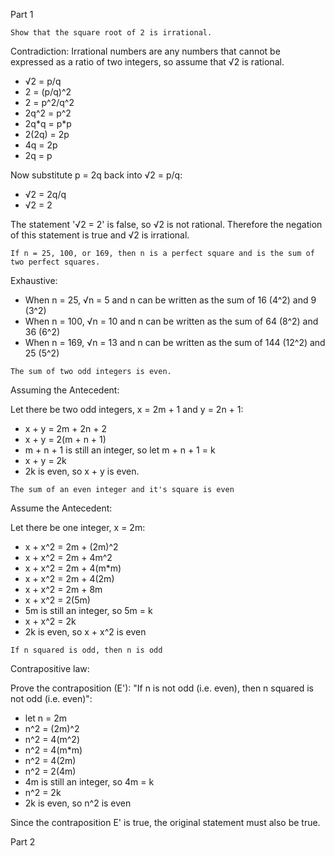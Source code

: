 Part 1

```
Show that the square root of 2 is irrational.
```

Contradiction:
Irrational numbers are any numbers that cannot be expressed as a ratio of two integers, so assume that √2 is rational.

- √2 = p/q
- 2 = (p/q)^2
- 2 = p^2/q^2
- 2q^2 = p^2
- 2q\*q = p\*p
- 2(2q) = 2p
- 4q = 2p
- 2q = p

Now substitute p = 2q back into √2 = p/q:

- √2 = 2q/q
- √2 = 2

The statement '√2 = 2' is false, so √2 is not rational. Therefore the negation of this statement is true and √2 is irrational.

```
If n = 25, 100, or 169, then n is a perfect square and is the sum of two perfect squares.
```
 
Exhaustive:
- When n = 25, √n = 5 and n can be written as the sum of 16 (4^2) and 9 (3^2)
- When n = 100, √n = 10 and n can be written as the sum of 64 (8^2) and 36 (6^2)
- When n = 169, √n = 13 and n can be written as the sum of 144 (12^2) and 25 (5^2)

```
The sum of two odd integers is even.
```

Assuming the Antecedent:

Let there be two odd integers, x = 2m + 1 and y = 2n + 1:
- x + y = 2m + 2n + 2
- x + y = 2(m + n + 1)
- m + n + 1 is still an integer, so let m + n + 1 = k
- x + y = 2k
- 2k is even, so x + y is even.

```
The sum of an even integer and it's square is even
```

Assume the Antecedent:

Let there be one integer, x = 2m:
- x + x^2 = 2m + (2m)^2
- x + x^2 = 2m + 4m^2
- x + x^2 = 2m + 4(m\*m)
- x + x^2 = 2m + 4(2m)
- x + x^2 = 2m + 8m
- x + x^2 = 2(5m)
- 5m is still an integer, so 5m = k
- x + x^2 = 2k
- 2k is even, so x + x^2 is even

```
If n squared is odd, then n is odd
```

Contrapositive law:

Prove the contraposition (E'): "If n is not odd (i.e. even), then n squared is not odd (i.e. even)":
- let n = 2m
- n^2 = (2m)^2
- n^2 = 4(m^2)
- n^2 = 4(m\*m)
- n^2 = 4(2m)
- n^2 = 2(4m)
- 4m is still an integer, so 4m = k
- n^2 = 2k
- 2k is even, so n^2 is even

Since the contraposition E' is true, the original statement must also be true.

Part 2


